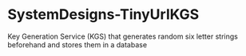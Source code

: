 # SystemDesigns-TinyUrlKGS
Key Generation Service (KGS) that generates random six letter strings beforehand and stores them in a database
